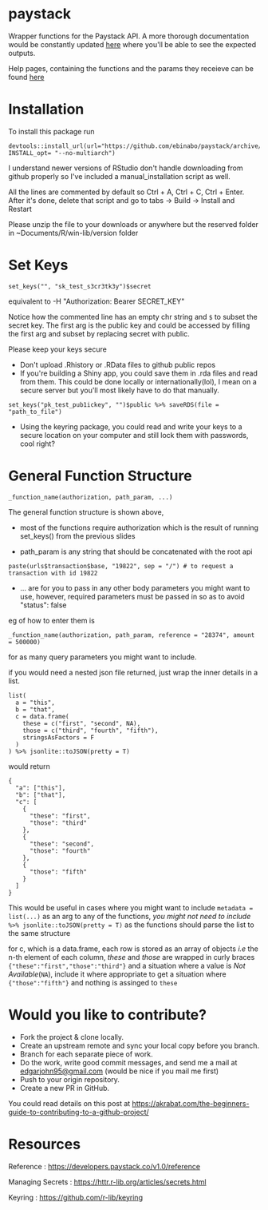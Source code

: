 # paystack
Wrapper functions for the Paystack API. A more thorough documentation would be constantly updated [here](http://webne.me/paystack-docs/) where you'll be able to see the expected outputs.

Help pages, containing the functions and the params they receieve can be found [here](http://webne.me/paystack-docs/basics.html#help-pages)


Installation
=========================================================
To install this package run
```{r eval=FALSE}
devtools::install_url(url="https://github.com/ebinabo/paystack/archive/master.zip", INSTALL_opt= "--no-multiarch")
```

I understand newer versions of RStudio don't handle downloading from github properly so I've included a manual_installation script as well.

All the lines are commented by default so Ctrl + A, Ctrl + C, Ctrl + Enter. After it's done, delete that script and go to tabs -> Build -> Install and Restart

Please unzip the file to your downloads or anywhere but the reserved folder in ~Documents/R/win-lib/version folder

Set Keys
=========================================================

```{r}
set_keys("", "sk_test_s3cr3tk3y")$secret
```
equivalent to -H "Authorization: Bearer SECRET_KEY"

Notice how the commented line has an empty chr string and `$` to subset the secret key. The first arg is the public key and could be accessed by filling the first arg and subset by replacing secret with public.

Please keep your keys secure

- Don't upload .Rhistory or .RData files to github public repos
- If you're building a Shiny app, you could save them in .rda files and read from them. This could be done locally or internationally(lol), I mean on a secure server but you'll most likely have to do that manually.
```{r eval=FALSE}
set_keys("pk_test_pub1ickey", "")$public %>% saveRDS(file = "path_to_file")
```
- Using the keyring package, you could read and write your keys to a secure location on your computer and still lock them with passwords, cool right?

General Function Structure
========================================================

```{r eval=FALSE}
_function_name(authorization, path_param, ...)
```

The general function structure is shown above,

- most of the functions require authorization which is the result of running set_keys() from the previous slides

- path_param is any string that should be concatenated with the root api
```{r }
paste(urls$transaction$base, "19822", sep = "/") # to request a transaction with id 19822
```

- ... are for you to pass in any other body parameters you might want to use, however, required parameters must be passed in so as to avoid "status": false

eg of how to enter them is

```{r eval=FALSE}
_function_name(authorization, path_param, reference = "28374", amount = 500000)
```

for as many query parameters you might want to include.

if you would need a nested json file returned, just wrap the inner details in a list.

```{r eval=FALSE}
list(
  a = "this",
  b = "that",
  c = data.frame(
    these = c("first", "second", NA),
    those = c("third", "fourth", "fifth"),
    stringsAsFactors = F
  )
) %>% jsonlite::toJSON(pretty = T)
```

would return

```
{
  "a": ["this"],
  "b": ["that"],
  "c": [
    {
      "these": "first",
      "those": "third"
    },
    {
      "these": "second",
      "those": "fourth"
    },
    {
      "those": "fifth"
    }
  ]
}
```

This would be useful in cases where you might want to include `metadata = list(...)` as an arg to any of the functions,
*you might not need to include* `%>% jsonlite::toJSON(pretty = T)` as the functions should parse the list to the same structure

for c, which is a data.frame, each row is stored as an array of objects *i.e* the n-th element of each column, *these* and *those*
are wrapped in curly braces `{"these":"first","those":"third"}` and a situation where a value is *Not Available*(`NA`), include it where appropriate to get a situation where `{"those":"fifth"}` and nothing is assinged to `these`

Would you like to contribute?
=======================================================

- Fork the project & clone locally.
- Create an upstream remote and sync your local copy before you branch.
- Branch for each separate piece of work.
- Do the work, write good commit messages, and send me a mail at edgarjohn95@gmail.com (would be nice if you mail me first)
- Push to your origin repository.
- Create a new PR in GitHub.

You could read details on this post at https://akrabat.com/the-beginners-guide-to-contributing-to-a-github-project/

Resources
=======================================================

Reference : <https://developers.paystack.co/v1.0/reference>

Managing Secrets : <https://httr.r-lib.org/articles/secrets.html>

Keyring : <https://github.com/r-lib/keyring>

